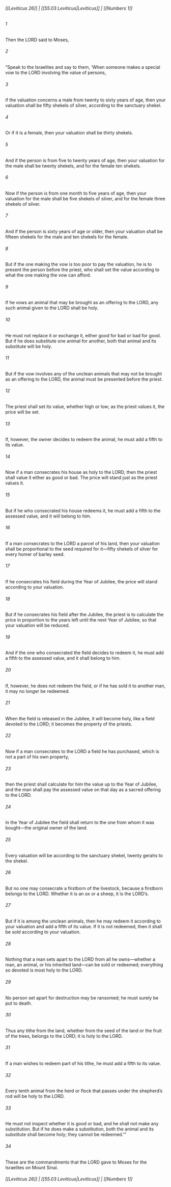 
###### [[Leviticus 26]] | [[55.03 Leviticus|Leviticus]] | [[Numbers 1]]

###### 1
Then the LORD said to Moses,
###### 2
“Speak to the Israelites and say to them, ‘When someone makes a special vow to the LORD involving the value of persons,
###### 3
if the valuation concerns a male from twenty to sixty years of age, then your valuation shall be fifty shekels of silver, according to the sanctuary shekel.
###### 4
Or if it is a female, then your valuation shall be thirty shekels.
###### 5
And if the person is from five to twenty years of age, then your valuation for the male shall be twenty shekels, and for the female ten shekels.
###### 6
Now if the person is from one month to five years of age, then your valuation for the male shall be five shekels of silver, and for the female three shekels of silver.
###### 7
And if the person is sixty years of age or older, then your valuation shall be fifteen shekels for the male and ten shekels for the female.
###### 8
But if the one making the vow is too poor to pay the valuation, he is to present the person before the priest, who shall set the value according to what the one making the vow can afford.
###### 9
If he vows an animal that may be brought as an offering to the LORD, any such animal given to the LORD shall be holy.
###### 10
He must not replace it or exchange it, either good for bad or bad for good. But if he does substitute one animal for another, both that animal and its substitute will be holy.
###### 11
But if the vow involves any of the unclean animals that may not be brought as an offering to the LORD, the animal must be presented before the priest.
###### 12
The priest shall set its value, whether high or low; as the priest values it, the price will be set.
###### 13
If, however, the owner decides to redeem the animal, he must add a fifth to its value.
###### 14
Now if a man consecrates his house as holy to the LORD, then the priest shall value it either as good or bad. The price will stand just as the priest values it.
###### 15
But if he who consecrated his house redeems it, he must add a fifth to the assessed value, and it will belong to him.
###### 16
If a man consecrates to the LORD a parcel of his land, then your valuation shall be proportional to the seed required for it—fifty shekels of silver for every homer of barley seed.
###### 17
If he consecrates his field during the Year of Jubilee, the price will stand according to your valuation.
###### 18
But if he consecrates his field after the Jubilee, the priest is to calculate the price in proportion to the years left until the next Year of Jubilee, so that your valuation will be reduced.
###### 19
And if the one who consecrated the field decides to redeem it, he must add a fifth to the assessed value, and it shall belong to him.
###### 20
If, however, he does not redeem the field, or if he has sold it to another man, it may no longer be redeemed.
###### 21
When the field is released in the Jubilee, it will become holy, like a field devoted to the LORD; it becomes the property of the priests.
###### 22
Now if a man consecrates to the LORD a field he has purchased, which is not a part of his own property,
###### 23
then the priest shall calculate for him the value up to the Year of Jubilee, and the man shall pay the assessed value on that day as a sacred offering to the LORD.
###### 24
In the Year of Jubilee the field shall return to the one from whom it was bought—the original owner of the land.
###### 25
Every valuation will be according to the sanctuary shekel, twenty gerahs to the shekel.
###### 26
But no one may consecrate a firstborn of the livestock, because a firstborn belongs to the LORD. Whether it is an ox or a sheep, it is the LORD’s.
###### 27
But if it is among the unclean animals, then he may redeem it according to your valuation and add a fifth of its value. If it is not redeemed, then it shall be sold according to your valuation.
###### 28
Nothing that a man sets apart to the LORD from all he owns—whether a man, an animal, or his inherited land—can be sold or redeemed; everything so devoted is most holy to the LORD.
###### 29
No person set apart for destruction may be ransomed; he must surely be put to death.
###### 30
Thus any tithe from the land, whether from the seed of the land or the fruit of the trees, belongs to the LORD; it is holy to the LORD.
###### 31
If a man wishes to redeem part of his tithe, he must add a fifth to its value.
###### 32
Every tenth animal from the herd or flock that passes under the shepherd’s rod will be holy to the LORD.
###### 33
He must not inspect whether it is good or bad, and he shall not make any substitution. But if he does make a substitution, both the animal and its substitute shall become holy; they cannot be redeemed.’”
###### 34
These are the commandments that the LORD gave to Moses for the Israelites on Mount Sinai.

###### [[Leviticus 26]] | [[55.03 Leviticus|Leviticus]] | [[Numbers 1]]

